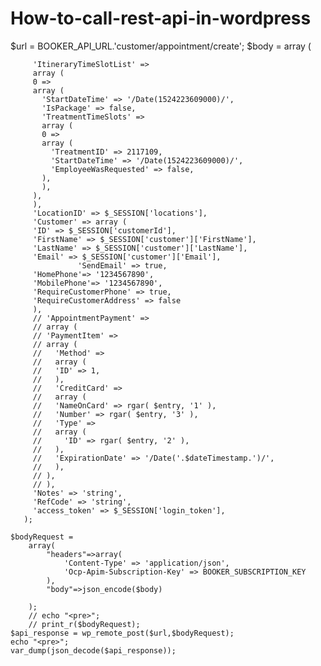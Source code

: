 # How-to-call-rest-api-in-wordpress



$url = BOOKER_API_URL.'customer/appointment/create';
  $body = array (
         
         'ItineraryTimeSlotList' =>
         array (
         0 =>
         array (
           'StartDateTime' => '/Date(1524223609000)/',
           'IsPackage' => false,
           'TreatmentTimeSlots' =>
           array (
           0 =>
           array (
             'TreatmentID' => 2117109,
             'StartDateTime' => '/Date(1524223609000)/',
             'EmployeeWasRequested' => false,
           ),
           ),
         ),
         ),
         'LocationID' => $_SESSION['locations'],
         'Customer' => array (
         'ID' => $_SESSION['customerId'],
         'FirstName' => $_SESSION['customer']['FirstName'],
         'LastName' => $_SESSION['customer']['LastName'],
         'Email' => $_SESSION['customer']['Email'],
                   'SendEmail' => true,
         'HomePhone'=> '1234567890',        
         'MobilePhone'=> '1234567890',        
         'RequireCustomerPhone' => true,
         'RequireCustomerAddress' => false
         ),
         // 'AppointmentPayment' =>
         // array (
         // 'PaymentItem' =>
         // array (
         //   'Method' =>
         //   array (
         //   'ID' => 1,
         //   ),
         //   'CreditCard' =>
         //   array (
         //   'NameOnCard' => rgar( $entry, '1' ),
         //   'Number' => rgar( $entry, '3' ),
         //   'Type' =>
         //   array (
         //     'ID' => rgar( $entry, '2' ),
         //   ),
         //   'ExpirationDate' => '/Date('.$dateTimestamp.')/',
         //   ),
         // ),
         // ),
         'Notes' => 'string',
         'RefCode' => 'string',
         'access_token' => $_SESSION['login_token'],
       );

    $bodyRequest = 
        array(
            "headers"=>array(
                'Content-Type' => 'application/json',
                'Ocp-Apim-Subscription-Key' => BOOKER_SUBSCRIPTION_KEY
            ),
            "body"=>json_encode($body)
        
        );
        // echo "<pre>";
        // print_r($bodyRequest);
    $api_response = wp_remote_post($url,$bodyRequest);    
    echo "<pre>";
    var_dump(json_decode($api_response));
